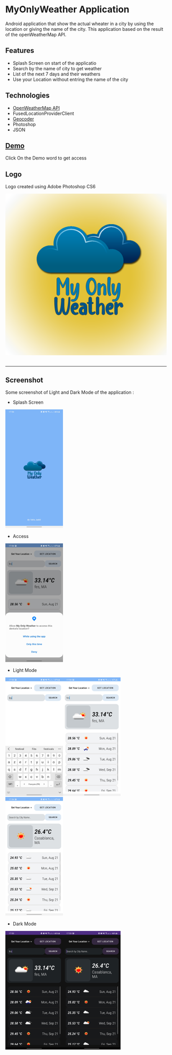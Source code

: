 # MyOnlyWeather Application
Android application that show the actual wheater in a city by using the location or giving the name of the city. This application based on the result of the openWeatherMap API.

## Features
 - Splash Screen on start of the applicatio
 - Search by the name of city to get weather 
 - List of the next 7 days and their weathers
 - Use your Location without entring the name of the city

## Technologies

- [OpenWeatherMap API](https://openweathermap.org/guide)
- FusedLocationProviderClient
- [Geocoder](https://developers.google.com/maps/documentation/javascript/reference/geocoder)
- Photoshop
- JSON

## [Demo](https://drive.google.com/file/d/1gnbQDDEwEPV8qxhu0MuqOUQhsO79i7ky/view?usp=sharing)
Click On the Demo word to get access

## Logo
Logo created using Adobe Photoshop CS6

![image](https://github.com/tahajadid/MyOnlyWeather/blob/master/Img/MOW%20Logo.png) &nbsp;

---

## Screenshot

Some screenshot of Light and Dark Mode of the application :

- Splash Screen 
<img src="https://github.com/tahajadid/MyOnlyWeather/blob/master/Img/splash.jpg" width="180" height="370">

- Access
<img src="https://github.com/tahajadid/MyOnlyWeather/blob/master/Img/access.jpg" width="180" height="370">

- Light Mode  &nbsp;

<img src="https://github.com/tahajadid/MyOnlyWeather/blob/master/Img/light01.jpg" width="180" height="370"><img src="https://github.com/tahajadid/MyOnlyWeather/blob/master/Img/light02.jpg" width="180" height="370"><img src="https://github.com/tahajadid/MyOnlyWeather/blob/master/Img/light03.jpg" width="180" height="370">

- Dark Mode  &nbsp;

<img src="https://github.com/tahajadid/MyOnlyWeather/blob/master/Img/dark01.jpg" width="180" height="370"><img src="https://github.com/tahajadid/MyOnlyWeather/blob/master/Img/dark02.jpg" width="180" height="370">

